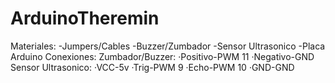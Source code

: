 # ArduinoTheremin
Materiales:
-Jumpers/Cables
-Buzzer/Zumbador
-Sensor Ultrasonico
-Placa Arduino
Conexiones:
 Zumbador/Buzzer:
  ·Positivo-PWM 11
  ·Negativo-GND
  Sensor Ultrasonico:
  ·VCC-5v
  ·Trig-PWM 9
  ·Echo-PWM 10
  ·GND-GND
